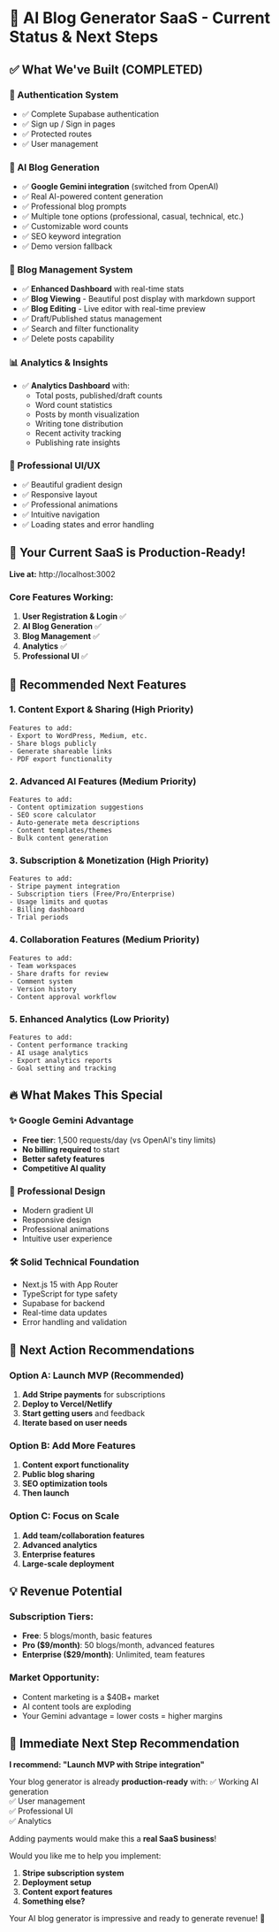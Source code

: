 # 🎉 AI Blog Generator SaaS - Current Status & Next Steps

## ✅ What We've Built (COMPLETED)

### 🔐 Authentication System
- ✅ Complete Supabase authentication
- ✅ Sign up / Sign in pages
- ✅ Protected routes
- ✅ User management

### 🤖 AI Blog Generation  
- ✅ **Google Gemini integration** (switched from OpenAI)
- ✅ Real AI-powered content generation
- ✅ Professional blog prompts
- ✅ Multiple tone options (professional, casual, technical, etc.)
- ✅ Customizable word counts
- ✅ SEO keyword integration
- ✅ Demo version fallback

### 📝 Blog Management System
- ✅ **Enhanced Dashboard** with real-time stats
- ✅ **Blog Viewing** - Beautiful post display with markdown support
- ✅ **Blog Editing** - Live editor with real-time preview
- ✅ Draft/Published status management
- ✅ Search and filter functionality
- ✅ Delete posts capability

### 📊 Analytics & Insights
- ✅ **Analytics Dashboard** with:
  - Total posts, published/draft counts
  - Word count statistics
  - Posts by month visualization
  - Writing tone distribution
  - Recent activity tracking
  - Publishing rate insights

### 🎨 Professional UI/UX
- ✅ Beautiful gradient design
- ✅ Responsive layout
- ✅ Professional animations
- ✅ Intuitive navigation
- ✅ Loading states and error handling

## 🚀 Your Current SaaS is Production-Ready!

**Live at:** http://localhost:3002

### Core Features Working:
1. **User Registration & Login** ✅
2. **AI Blog Generation** ✅  
3. **Blog Management** ✅
4. **Analytics** ✅
5. **Professional UI** ✅

## 🎯 Recommended Next Features

### 1. Content Export & Sharing (High Priority)
```
Features to add:
- Export to WordPress, Medium, etc.
- Share blogs publicly
- Generate shareable links
- PDF export functionality
```

### 2. Advanced AI Features (Medium Priority)
```
Features to add:
- Content optimization suggestions
- SEO score calculator  
- Auto-generate meta descriptions
- Content templates/themes
- Bulk content generation
```

### 3. Subscription & Monetization (High Priority)
```
Features to add:
- Stripe payment integration
- Subscription tiers (Free/Pro/Enterprise)
- Usage limits and quotas
- Billing dashboard
- Trial periods
```

### 4. Collaboration Features (Medium Priority)
```
Features to add:
- Team workspaces
- Share drafts for review
- Comment system
- Version history
- Content approval workflow
```

### 5. Enhanced Analytics (Low Priority)
```
Features to add:
- Content performance tracking
- AI usage analytics
- Export analytics reports
- Goal setting and tracking
```

## 🔥 What Makes This Special

### ✨ **Google Gemini Advantage**
- **Free tier**: 1,500 requests/day (vs OpenAI's tiny limits)
- **No billing required** to start
- **Better safety features**
- **Competitive AI quality**

### 🎨 **Professional Design**
- Modern gradient UI
- Responsive design
- Professional animations
- Intuitive user experience

### 🛠 **Solid Technical Foundation**
- Next.js 15 with App Router
- TypeScript for type safety
- Supabase for backend
- Real-time data updates
- Error handling and validation

## 🚀 Next Action Recommendations

### Option A: Launch MVP (Recommended)
1. **Add Stripe payments** for subscriptions
2. **Deploy to Vercel/Netlify** 
3. **Start getting users** and feedback
4. **Iterate based on user needs**

### Option B: Add More Features
1. **Content export functionality**
2. **Public blog sharing**
3. **SEO optimization tools**
4. **Then launch**

### Option C: Focus on Scale
1. **Add team/collaboration features**
2. **Advanced analytics**
3. **Enterprise features**
4. **Large-scale deployment**

## 💡 Revenue Potential

### Subscription Tiers:
- **Free**: 5 blogs/month, basic features
- **Pro ($9/month)**: 50 blogs/month, advanced features
- **Enterprise ($29/month)**: Unlimited, team features

### Market Opportunity:
- Content marketing is a $40B+ market
- AI content tools are exploding
- Your Gemini advantage = lower costs = higher margins

## 🎯 Immediate Next Step Recommendation

**I recommend: "Launch MVP with Stripe integration"**

Your blog generator is already **production-ready** with:
✅ Working AI generation  
✅ User management  
✅ Professional UI  
✅ Analytics  

Adding payments would make this a **real SaaS business**!

Would you like me to help you implement:
1. **Stripe subscription system**
2. **Deployment setup** 
3. **Content export features**
4. **Something else?**

Your AI blog generator is impressive and ready to generate revenue! 🚀
